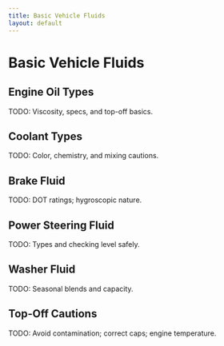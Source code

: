 ```yaml
---
title: Basic Vehicle Fluids
layout: default
---
```


# Basic Vehicle Fluids

## Engine Oil Types
TODO: Viscosity, specs, and top-off basics.

## Coolant Types
TODO: Color, chemistry, and mixing cautions.

## Brake Fluid
TODO: DOT ratings; hygroscopic nature.

## Power Steering Fluid
TODO: Types and checking level safely.

## Washer Fluid
TODO: Seasonal blends and capacity.

## Top-Off Cautions
TODO: Avoid contamination; correct caps; engine temperature.
